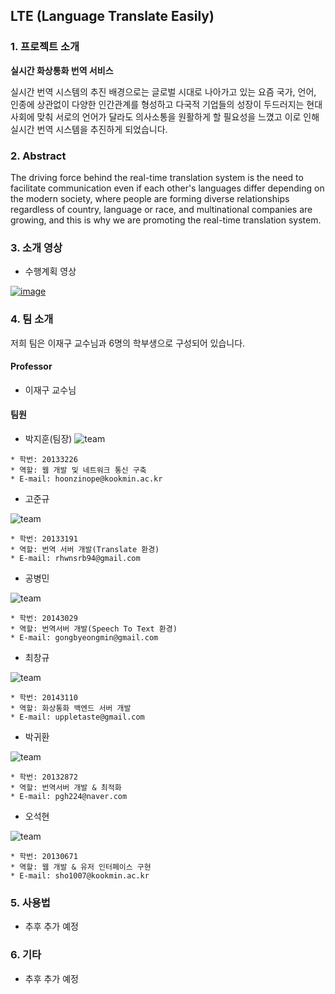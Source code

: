 ## LTE (Language Translate Easily)

### 1. 프로젝트 소개
**실시간 화상통화 번역 서비스**

실시간 번역 시스템의 추진 배경으로는 글로벌 시대로 나아가고 있는 요즘 국가, 언어, 인종에 상관없이 다양한 인간관계를 형성하고 다국적 기업들의 성장이 두드러지는 현대 사회에 맞춰 서로의 언어가 달라도 의사소통을 원활하게 할 필요성을 느꼈고 이로 인해 실시간 번역 시스템을 추진하게 되었습니다.

### 2. Abstract

 The driving force behind the real-time translation system is the need to facilitate communication even if each other's languages differ depending on the modern society, where people are forming diverse relationships regardless of country, language or race, and multinational companies are growing, and this is why we are promoting the real-time translation system.
 
### 3. 소개 영상

- 수행계획 영상
 
[![image](./image/first.jpg)](https://youtu.be/bW6hij2PoGA)
  
### 4. 팀 소개
 저희 팀은 이재구 교수님과 6명의 학부생으로 구성되어 있습니다.
 
#### Professor
  - 이재구 교수님
 
#### 팀원
 
- 박지훈(팀장)
 ![team](./image/Jihoon.jpg)
 
 ```
 * 학번: 20133226
 * 역할: 웹 개발 및 네트워크 통신 구축
 * E-mail: hoonzinope@kookmin.ac.kr
 ```
 
 
- 고준규
 
 ![team](./image/Joonkyu.jpg)
 
  ```
 * 학번: 20133191
 * 역할: 번역 서버 개발(Translate 환경)
 * E-mail: rhwnsrb94@gmail.com
 ```
 
 
- 공병민
 
 ![team](./image/Byungmin.jpg)
 
 ```
 * 학번: 20143029
 * 역할: 번역서버 개발(Speech To Text 환경)
 * E-mail: gongbyeongmin@gmail.com
 ```
 
 
- 최창규
 
 ![team](./image/Changgyu.jpg)
 ```
 * 학번: 20143110
 * 역할: 화상통화 백엔드 서버 개발
 * E-mail: uppletaste@gmail.com
 ```
 
 
- 박귀환
 
 ![team](./image/Gwihwan.jpg)

 ```
 * 학번: 20132872
 * 역할: 번역서버 개발 & 최적화
 * E-mail: pgh224@naver.com
 ```
 
 
- 오석현
 
 ![team](./image/Seokhyun.jpg)
 ```
 * 학번: 20130671
 * 역할: 웹 개발 & 유저 인터페이스 구현
 * E-mail: sho1007@kookmin.ac.kr
 ```

### 5. 사용법

- 추후 추가 예정

### 6. 기타

- 추후 추가 예정
 
 <!-- - 중간결과 시연영상 -->
 
 <!-- [![image](image/중간시연영상Thumbnail.png)](https://youtu.be/150V6K1kyL8) -->

<!-- ### 5. 결과 영상 -->

<!-- [![image](image/최종발표thumbnail.png)](https://youtu.be/QCD2_aA7SQw) -->
